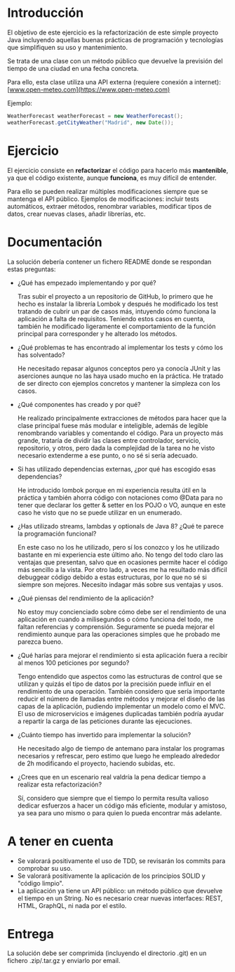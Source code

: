 # Introducción

El objetivo de este ejercicio es la refactorización de este simple proyecto Java incluyendo aquellas buenas prácticas
de programación y tecnologías que simplifiquen su uso y mantenimiento.

Se trata de una clase con un método público que devuelve la previsión del tiempo de una ciudad en una fecha concreta.

Para ello, esta clase utiliza una API externa (requiere conexión a internet): [www.open-meteo.com](https://www.open-meteo.com) 

Ejemplo:

```java
WeatherForecast weatherForecast = new WeatherForecast();
weatherForecast.getCityWeather("Madrid", new Date());
```


# Ejercicio

El ejercicio consiste en **refactorizar** el código para hacerlo más **mantenible**, ya que el código existente, aunque **funciona**, es muy difícil de entender. 
  
Para ello se pueden realizar múltiples modificaciones siempre que se mantenga el API público. Ejemplos de modificaciones: incluir tests automáticos, extraer métodos, renombrar variables, modificar tipos de datos, crear nuevas clases, añadir librerías, etc. 


# Documentación

La solución debería contener un fichero README donde se respondan estas preguntas:
- ¿Qué has empezado implementando y por qué?

   Tras subir el proyecto a un repositorio de GitHub, lo primero que he hecho es instalar la librería Lombok y después he modificado los test tratando de cubrir un par de casos más, intuyendo cómo funciona la aplicación a falta de requisitos. Teniendo estos casos en cuenta, también he modificado ligeramente el comportamiento de la función principal para corresponder y he alterado los métodos.
   
- ¿Qué problemas te has encontrado al implementar los tests y cómo los has solventado?

   He necesitado repasar algunos conceptos pero ya conocía JUnit y las aserciones aunque no las haya usado mucho en la práctica. He tratado de ser directo con ejemplos concretos y mantener la simpleza con los casos.

- ¿Qué componentes has creado y por qué?

   He realizado principalmente extracciones de métodos para hacer que la clase principal fuese más modular e inteligible, además de legible renombrando variables y comentando el código. Para un proyecto más grande, trataría de dividir las clases entre controlador, servicio, repositorio, y otros, pero dada la complejidad de la tarea no he visto necesario extenderme a ese punto, o no sé si sería adecuado.

- Si has utilizado dependencias externas, ¿por qué has escogido esas dependencias?

   He introducido lombok porque en mi experiencia resulta útil en la práctica y también ahorra código con notaciones como @Data para no tener que declarar los getter & setter en los POJO o VO, aunque en este caso he visto que no se puede utilizar en un enumerado.

- ¿Has utilizado  streams, lambdas y optionals de Java 8? ¿Qué te parece la programación funcional?

   En este caso no los he utilizado, pero sí los conozco y los he utilizado bastante en mi experiencia este último año. No tengo del todo claro las ventajas que presentan, salvo que en ocasiones permite hacer el código más sencillo a la vista. Por otro lado, a veces me ha resultado más dificil debuggear código debido a estas estructuras, por lo que no sé si siempre son mejores. Necesito indagar más sobre sus ventajas y usos.

- ¿Qué piensas del rendimiento de la aplicación? 

   No estoy muy concienciado sobre cómo debe ser el rendimiento de una aplicación en cuando a milisegundos o cómo funciona del todo, me faltan referencias y comprensión. Seguramente se pueda mejorar el rendimiento aunque para las operaciones simples que he probado me parezca bueno.

- ¿Qué harías para mejorar el rendimiento si esta aplicación fuera a recibir al menos 100 peticiones por segundo?

   Tengo entendido que aspectos como las estructuras de control que se utilizan y quizás el tipo de datos por la precisión puede influir en el rendimiento de una operación. También considero que sería importante reducir el número de llamadas entre métodos y mejorar el diseño de las capas de la aplicación, pudiendo implementar un modelo como el MVC. El uso de microservicios e imágenes duplicadas también podría ayudar a repartir la carga de las peticiones durante las ejecuciones.

- ¿Cuánto tiempo has invertido para implementar la solución? 

   He necesitado algo de tiempo de antemano para instalar los programas necesarios y refrescar, pero estimo que luego he empleado alrededor de 2h modificando el proyecto, haciendo subidas, etc.

- ¿Crees que en un escenario real valdría la pena dedicar tiempo a realizar esta refactorización?

   Sí, considero que siempre que el tiempo lo permita resulta valioso dedicar esfuerzos a hacer un código más eficiente, modular y amistoso, ya sea para uno mismo o para quien lo pueda encontrar más adelante.


# A tener en cuenta

- Se valorará positivamente el uso de TDD, se revisarán los commits para comprobar su uso.
- Se valorará positivamente la aplicación de los principios SOLID y "código limpio".
- La aplicación ya tiene un API público: un método público que devuelve el tiempo en un String. No es necesario crear nuevas interfaces: REST, HTML, GraphQL, ni nada por el estilo.


# Entrega

La solución debe ser comprimida (incluyendo el directorio .git) en un fichero .zip/.tar.gz y enviarlo por email.
